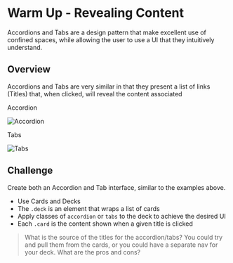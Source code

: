 # Warm Up - Revealing Content

Accordions and Tabs are a design pattern that make excellent use of confined spaces, while allowing the user to use a UI that they intuitively understand.

## Overview

Accordions and Tabs are very similar in that they present a list of links (Titles) that, when clicked, will reveal the content associated

Accordion

![Accordion](accordion.gif)

Tabs

![Tabs](tabs.gif)

## Challenge

Create both an Accordion and Tab interface, similar to the examples above.

- Use Cards and Decks
- The `.deck` is an element that wraps a list of cards
- Apply classes of `accordion` or `tabs` to the deck to achieve the desired UI
- Each `.card` is the content shown when a given title is clicked

> What is the source of the titles for the accordion/tabs?
> You could try and pull them from the cards, or you could have a separate nav for your deck.
> What are the pros and cons?
